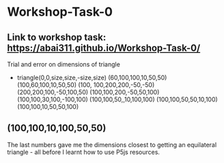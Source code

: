 # Workshop-Task-0
## Link to workshop task: https://abai311.github.io/Workshop-Task-0/

Trial and error on dimensions of triangle
- triangle(0,0,size,size,-size,size)
(60,100,100,10,50,50)
(100,60,100,10,50,50)
(100, 100,200,200,-50,-50)
(200,200,100,-50,100,50)
(100,100,200,-50,50,100)
(100,100,30,100,-100,100)
(100,100,50,,10,100,100)
(100,100,50,50,10,100)
(100,100,10,50,50,100)
## (100,100,10,100,50,50)
The last numbers gave me the dimensions closest to getting an equilateral triangle - all before I learnt how to use P5js resources.
